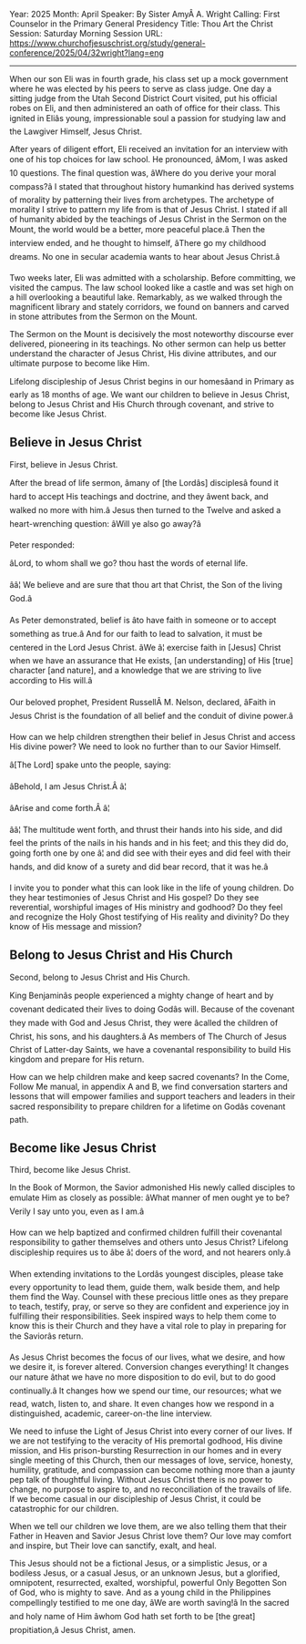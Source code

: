 Year: 2025
Month: April
Speaker: By Sister AmyÂ A. Wright
Calling: First Counselor in the Primary General Presidency
Title: Thou Art the Christ
Session: Saturday Morning Session
URL: https://www.churchofjesuschrist.org/study/general-conference/2025/04/32wright?lang=eng

---

When our son Eli was in fourth grade, his class set up a mock government where he was elected by his peers to serve as class judge. One day a sitting judge from the Utah Second District Court visited, put his official robes on Eli, and then administered an oath of office for their class. This ignited in Eliâs young, impressionable soul a passion for studying law and the Lawgiver Himself, Jesus Christ.

After years of diligent effort, Eli received an invitation for an interview with one of his top choices for law school. He pronounced, âMom, I was asked 10 questions. The final question was, âWhere do you derive your moral compass?â I stated that throughout history humankind has derived systems of morality by patterning their lives from archetypes. The archetype of morality I strive to pattern my life from is that of Jesus Christ. I stated if all of humanity abided by the teachings of Jesus Christ in the Sermon on the Mount, the world would be a better, more peaceful place.â Then the interview ended, and he thought to himself, âThere go my childhood dreams. No one in secular academia wants to hear about Jesus Christ.â

Two weeks later, Eli was admitted with a scholarship. Before committing, we visited the campus. The law school looked like a castle and was set high on a hill overlooking a beautiful lake. Remarkably, as we walked through the magnificent library and stately corridors, we found on banners and carved in stone attributes from the Sermon on the Mount.

The Sermon on the Mount is decisively the most noteworthy discourse ever delivered, pioneering in its teachings. No other sermon can help us better understand the character of Jesus Christ, His divine attributes, and our ultimate purpose to become like Him.

Lifelong discipleship of Jesus Christ begins in our homesâand in Primary as early as 18 months of age. We want our children to believe in Jesus Christ, belong to Jesus Christ and His Church through covenant, and strive to become like Jesus Christ.


## Believe in Jesus Christ

First, believe in Jesus Christ.

After the bread of life sermon, âmany of [the Lordâs] disciplesâ found it hard to accept His teachings and doctrine, and they âwent back, and walked no more with him.â Jesus then turned to the Twelve and asked a heart-wrenching question: âWill ye also go away?â

Peter responded:

âLord, to whom shall we go? thou hast the words of eternal life.

ââ¦ We believe and are sure that thou art that Christ, the Son of the living God.â

As Peter demonstrated, belief is âto have faith in someone or to accept something as true.â And for our faith to lead to salvation, it must be centered in the Lord Jesus Christ. âWe â¦ exercise faith in [Jesus] Christ when we have an assurance that He exists, [an understanding] of His [true] character [and nature], and a knowledge that we are striving to live according to His will.â

Our beloved prophet, President RussellÂ M. Nelson, declared, âFaith in Jesus Christ is the foundation of all belief and the conduit of divine power.â

How can we help children strengthen their belief in Jesus Christ and access His divine power? We need to look no further than to our Savior Himself.

â[The Lord] spake unto the people, saying:

âBehold, I am Jesus Christ.Â â¦

âArise and come forth.Â â¦

ââ¦ The multitude went forth, and thrust their hands into his side, and did feel the prints of the nails in his hands and in his feet; and this they did do, going forth one by one â¦ and did see with their eyes and did feel with their hands, and did know of a surety and did bear record, that it was he.â

I invite you to ponder what this can look like in the life of young children. Do they hear testimonies of Jesus Christ and His gospel? Do they see reverential, worshipful images of His ministry and godhood? Do they feel and recognize the Holy Ghost testifying of His reality and divinity? Do they know of His message and mission?


## Belong to Jesus Christ and His Church

Second, belong to Jesus Christ and His Church.

King Benjaminâs people experienced a mighty change of heart and by covenant dedicated their lives to doing Godâs will. Because of the covenant they made with God and Jesus Christ, they were âcalled the children of Christ, his sons, and his daughters.â As members of The Church of Jesus Christ of Latter-day Saints, we have a covenantal responsibility to build His kingdom and prepare for His return.

How can we help children make and keep sacred covenants? In the Come, Follow Me manual, in appendix A and B, we find conversation starters and lessons that will empower families and support teachers and leaders in their sacred responsibility to prepare children for a lifetime on Godâs covenant path.


## Become like Jesus Christ

Third, become like Jesus Christ.

In the Book of Mormon, the Savior admonished His newly called disciples to emulate Him as closely as possible: âWhat manner of men ought ye to be? Verily I say unto you, even as I am.â

How can we help baptized and confirmed children fulfill their covenantal responsibility to gather themselves and others unto Jesus Christ? Lifelong discipleship requires us to âbe â¦ doers of the word, and not hearers only.â

When extending invitations to the Lordâs youngest disciples, please take every opportunity to lead them, guide them, walk beside them, and help them find the Way. Counsel with these precious little ones as they prepare to teach, testify, pray, or serve so they are confident and experience joy in fulfilling their responsibilities. Seek inspired ways to help them come to know this is their Church and they have a vital role to play in preparing for the Saviorâs return.

As Jesus Christ becomes the focus of our lives, what we desire, and how we desire it, is forever altered. Conversion changes everything! It changes our nature âthat we have no more disposition to do evil, but to do good continually.â It changes how we spend our time, our resources; what we read, watch, listen to, and share. It even changes how we respond in a distinguished, academic, career-on-the line interview.

We need to infuse the Light of Jesus Christ into every corner of our lives. If we are not testifying to the veracity of His premortal godhood, His divine mission, and His prison-bursting Resurrection in our homes and in every single meeting of this Church, then our messages of love, service, honesty, humility, gratitude, and compassion can become nothing more than a jaunty pep talk of thoughtful living. Without Jesus Christ there is no power to change, no purpose to aspire to, and no reconciliation of the travails of life. If we become casual in our discipleship of Jesus Christ, it could be catastrophic for our children.

When we tell our children we love them, are we also telling them that their Father in Heaven and Savior Jesus Christ love them? Our love may comfort and inspire, but Their love can sanctify, exalt, and heal.

This Jesus should not be a fictional Jesus, or a simplistic Jesus, or a bodiless Jesus, or a casual Jesus, or an unknown Jesus, but a glorified, omnipotent, resurrected, exalted, worshipful, powerful Only Begotten Son of God, who is mighty to save. And as a young child in the Philippines compellingly testified to me one day, âWe are worth saving!â In the sacred and holy name of Him âwhom God hath set forth to be [the great] propitiation,â Jesus Christ, amen.